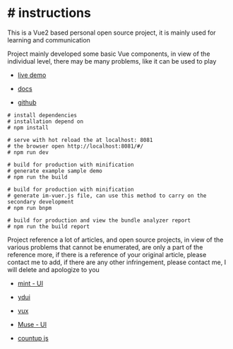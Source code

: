 # # instructions

This is a Vue2 based personal open source project, it is mainly used for learning and communication

Project mainly developed some basic Vue components, in view of the individual level, there may be many problems, like it can be used to play

- [live demo](https://is-liyiwei.github.io/is-liyiwei.github.im-vuer.io/#/)

- [docs](https://is-liyiwei.github.io/is-liyiwei.github.im-vuer-docs.io/#/)

- [github](https://github.com/is-liyiwei/im-vuer)

```
# install dependencies
# installation depend on
# npm install

# serve with hot reload the at localhost: 8081
# the browser open http://localhost:8081/#/
# npm run dev

# build for production with minification
# generate example sample demo
# npm run the build

# build for production with minification
# generate im-vuer.js file, can use this method to carry on the secondary development
# npm run bnpm

# build for production and view the bundle analyzer report
# npm run the build report
```

Project reference a lot of articles, and open source projects, in view of the various problems that cannot be enumerated, are only a part of the reference more, if there is a reference of your original article, please contact me to add, if there are any other infringement, please contact me, I will delete and apologize to you

- [mint - UI](https://github.com/ElemeFE/mint-ui)

- [ydui](https://github.com/ydcss/vue-ydui)

- [vux](https://github.com/airyland/vux)

- [Muse - UI](https://github.com/museui/muse-ui)

- [countup js](https://github.com/inorganik/CountUp.js)
